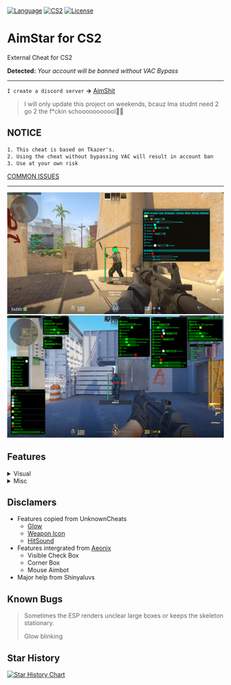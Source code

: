 [![Language](https://img.shields.io/badge/build-C++-blue?style=flat&label=Language)](https://en.wikipedia.org/wiki/C%2B%2B)
[![CS2](https://img.shields.io/badge/Game-CS2-red.svg?style=flat)](https://store.steampowered.com/app/730/CounterStrike_2/) 
[![License](https://img.shields.io/github/license/CowNowK/AimStarCS2.svg?style=flat)](LICENSE)
# AimStar for CS2
External Cheat for CS2

**Detected:** *Your account will be banned without VAC Bypass*
***

`I create a discord server` **->** [AimShit](https://discord.gg/dqNDkFD6Jw)

> I will only update this project on weekends, bcauz Ima studnt need 2 go 2 the f*ckin schooooooooool👎🏻

## NOTICE
```
1. This cheat is based on Tkazer's.
2. Using the cheat without bypassing VAC will result in account ban
3. Use at your own risk
```
[COMMON ISSUES](https://github.com/CowNowK/AimStarCS2/discussions/19)

***
![](/Image1.png)
![](/Image2.png)

## Features

<details>
<summary>Visual</summary>
  
- BoxESP
  
- BoneESP
  
- NameESP
  
- WeaponESP

- DistanceESP

- HealthESP
  
- Glow
  
- Radar

- Crosshairs

</details>

<details>
<summary>Misc</summary>

- Bunnyhop

- Aimbot

- Triggerbot

- Headshot Line

- Window Style

- Config Saver

- Hit Sound

- No Flash

- Cheat List

- Bomb Timer

</details>

## Disclamers
- Features copied from UnknownCheats
  - [Glow](https://www.unknowncheats.me/forum/counter-strike-2-a/604503-glow-external.html)
  - [Weapon Icon](https://www.unknowncheats.me/forum/counter-strike-2-a/608799-weapon-icon-esp.html)
  - [HitSound](https://www.unknowncheats.me/forum/counter-strike-2-releases/607417-hitsound-external.html)
- Features intergrated from [Aeonix](https://github.com/Fr0go1/Aeonix-Cs2)
  - Visible Check Box
  - Corner Box
  - Mouse Aimbot
- Major help from Shinyaluvs

## Known Bugs
> Sometimes the ESP renders unclear large boxes or keeps the skeleton stationary.
>
> Glow blinking

## Star History

[![Star History Chart](https://api.star-history.com/svg?repos=CowNowK/AimStarCS2&type=Date)](https://star-history.com/#CowNowK/AimStarCS2&Date)
